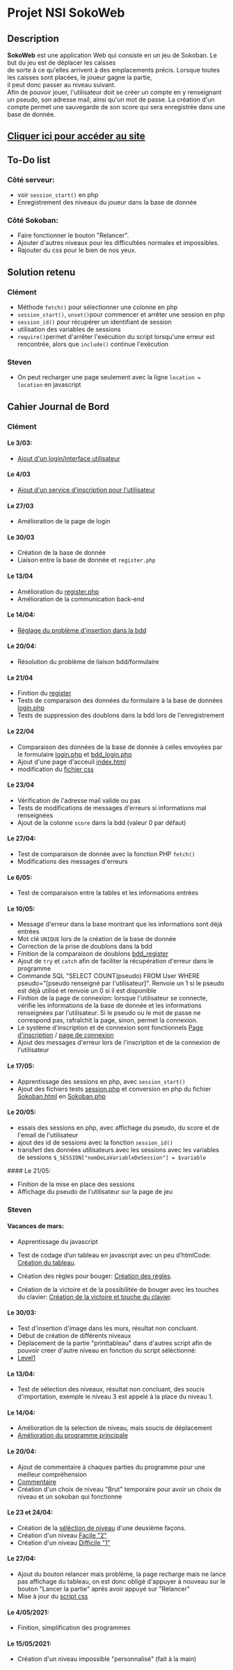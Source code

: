 # Projet NSI SokoWeb
## Description

**SokoWeb** est une application Web qui consiste en un jeu de Sokoban. Le but du jeu est de déplacer les caisses <br>
de sorte à ce qu'elles arrivent à des emplacements précis. Lorsque toutes les caisses sont placées, le joueur gagne la partie, <br>
il peut donc passer au niveau suivant.  
Afin de pouvoir jouer, l'utilisateur doit se créer un compte en y renseignant un pseudo, son adresse mail, ainsi qu'un mot de passe. La création d'un compte permet une sauvegarde de son score qui sera enregistrée dans une base de donnée. 

## [Cliquer ici pour accéder au site](http://clementlagier.dynv6.net/SokoWeb-main/) 


## To-Do list
### Côté serveur:
* voir `session_start()` en php
* Enregistrement des niveaux du joueur dans la base de donnée

### Côté Sokoban:
* Faire fonctionner le bouton "Relancer".
* Ajouter d'autres niveaux pour les difficultées normales et impossibles.
* Rajouter du css pour le bien de nos yeux.


## Solution retenu
### Clément
* Méthode `fetch()` pour sélectionner une colonne en php
* `session_start()`, `unset()`pour commencer et arrêter une session en php
* `session_id()` pour récupérer un identifiant de session
* utilisation des variables de sessions
* `require()`permet d'arrêter l'exécution du script lorsqu'une erreur est rencontrée, alors que `include()` continue l'exécution


### Steven
* On peut recharger une page seulement avec la ligne `location = location` en javascript


## Cahier Journal de Bord

### Clément
#### Le 3/03:
* [Ajout d'un login/interface utilisateur](login/login.php)

#### Le 4/03
* [Ajout d'un service d'inscription pour l'utilisateur](login/register.php)

####  Le 27/03
* Amélioration de la page de login

#### Le 30/03
* Création de la base de donnée
* Liaison entre la base de donnée et `register.php`

#### Le 13/04
* Amélioration du [register.php](login/register.php)
* Amélioration de la communication back-end 

#### Le 14/04:
* [Réglage du problème d'insertion dans la bdd](login/register.php)

#### Le 20/04:
* Résolution du problème de liaison bdd/formulaire

#### Le 21/04
* Finition du [register](login/register.php)
* Tests de comparaison des données du formulaire à la base de données [login.php](login/login.php)
* Tests de suppression des doublons dans la bdd lors de l'enregistrement

#### Le 22/04
* Comparaison des données de la base de donnée à celles envoyées par le formulaire [login.php](login/login.php) et [bdd_login.php](login/bdd_login.php)
* Ajout d'une page d'acceuil [index.html](index.html) 
* modification du [fichier css](Sokoban/css/styles.css)

#### Le 23/04
* Vérification de l'adresse mail valide ou pas 
* Tests de modifications de messages d'erreurs si informations mal renseignées
* Ajout de la colonne `score` dans la bdd (valeur 0 par défaut)

#### Le 27/04:
* Test de comparaison de donnée avec la fonction PHP `fetch()`
* Modifications des messages d'erreurs 
#### Le 6/05:
* Test de comparaison entre la tables et les informations entrées 

#### Le 10/05:
* Message d'erreur dans la base montrant que les informations sont déjà entrées
* Mot clé `UNIQUE` lors de la création de la base de donnée
* Correction de la prise de doublons dans la bdd
* Finition de la comparaison de doublons [bdd_register](login/bdd_register.php)
* Ajout de `try` et `catch` afin de faciliter la récupération d'erreur dans le programme
* Commande SQL "SELECT COUNT(pseudo) FROM User WHERE pseudo="[pseudo renseigné par l'utilisateur]". Renvoie un 1 si le pseudo est déjà utilisé et renvoie un 0 si il est disponible
* Finition de la page de connexion: lorsque l'utilisateur se connecte, vérifie les informations de la base de donnée et les informations renseignées par l'utilisateur. Si le pseudo ou le mot de passe ne correspond pas, rafraîchit la page, sinon, permet la connexion. 
* Le système d'inscription et de connexion sont fonctionnels [Page d'inscription](login/register.php) / [page de connexion](login/login.php)
* Ajout des messages d'erreur lors de l'inscription et de la connexion de l'utilisateur

#### Le 17/05:
* Apprentissage des sessions en php, avec `session_start()`
* Ajout des fichiers tests [session.php](Sokoban/session.php) et conversion en php du fichier [Sokoban.html](Sokoban/Sokoban.html) en [Sokoban.php](Sokoban/Sokoban.php)

#### Le 20/05: 
* essais des sessions en php, avec affichage du pseudo, du score et de l'email de l'utilisateur 
* ajout des id de sessions avec la fonction `session_id()`
* transfert des données utilisateurs avec les sessions avec les variables de sessions `$_SESSION["nomDeLaVariableDeSession"] = $variable`

#### Le 21/05:
* Finition de la mise en place des sessions 
* Affichage du pseudo de l'utilisateur sur la page de jeu 


### Steven

#### Vacances de mars:
* Apprentissage du javascript
* Test de codage d’un tableau en javascript avec un peu d’htmlCode: [Création du tableau](Sokoban/Début.html).

* Création des règles pour bouger: [Création des règles](Sokoban/regles.js).
* Création de la victoire et de la possibilitée de bouger avec les touches du clavier: [Création de la victoire et touche du clavier](Sokoban/victoireetclavier.js).

#### Le 30/03:
* Test d'insertion d'image dans les murs, résultat non concluant.
* Début de création de différents niveaux
* Déplacement de la partie "printtableau" dans d'autres script afin de pouvoir creer d'autre niveau en fonction du script sélèctionné:
* [Level1](Sokoban/lvl1.js)

#### Le 13/04:
* Test de sélection des niveaux, résultat non concluant, des soucis d'importation, exemple le niveau 3 est appelé à la place du niveau 1.

#### Le 14/04:
* Amélioration de la selection de niveau, mais soucis de déplacement
* [Amélioration du programme principale](Sokoban/Sokotest2.html)

#### Le 20/04:
* Ajout de commentaire à chaques parties du programme pour une meilleur compréhension
* [Commentaire](Sokoban/Sokodescription.html)
* Création d'un choix de niveau "Brut" temporaire pour avoir un choix de niveau et un sokoban qui fonctionne

#### Le 23 et 24/04:
* Création de la [sélèction de niveau](Sokoban/sokobrut/Sokobrut.html) d'une deuxième façons.
* Création d'un niveau [Facile "2"](Sokoban/sokobrut/niveau2.html)
* Création d'un niveau [Difficile "1"](Sokoban/sokobrut/NiveauDifficile1.html)

#### Le 27/04:
* Ajout du bouton relancer mais problème, la page recharge mais ne lance pas affichage du tableau, on est donc obligé d'appuyer à nouveau sur le bouton "Lancer la partie" aprés avoir appuyé sur "Relancer"
* Mise à jour du [script css](Sokoban/sokobrut/css/style.css)

#### Le 4/05/2021:
* Finition, simplification des programmes

#### Le 15/05/2021:
* Création d'un niveau impossible "personnalisé" (fait à la main)
